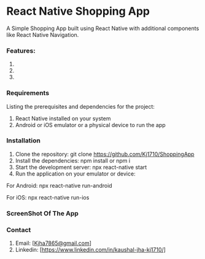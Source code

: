 # React Native Shopping App

A Simple Shopping App built using React Native with additional components like React Native Navigation.

### Features:

1.
2. 
3.

### Requirements

Listing the prerequisites and dependencies for the project:
1. React Native installed on your system
2. Android or iOS emulator or a physical device to run the app

### Installation

1. Clone the repository:
git clone https://github.com/Kj1710/ShoppingApp
2. Install the dependencies:
  npm install or npm i
3. Start the development server:
  npx react-native start 
4. Run the application on your emulator or device:

For Android:
npx react-native run-android

For iOS:
npx react-native run-ios

### ScreenShot Of The App

### Contact 
1. Email: [Kjha7865@gmail.com]
2. Linkedin: [https://www.linkedin.com/in/kaushal-jha-kj1710/]



